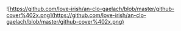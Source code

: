 ![https://github.com/love-irish/an-clo-gaelach/blob/master/github-cover%402x.png](https://github.com/love-irish/an-clo-gaelach/blob/master/github-cover%402x.png)
